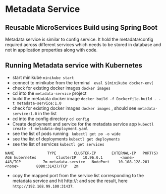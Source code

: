# Metadata Service 

## Reusable MicroServices Build using Spring Boot

Metadata service is similar to config service. It hold the metadata/config required across different services which needs to be stored in database and not in application properties along with code.


## Running Metadata service with Kubernetes
* start minikube `minikube start`  
* connect to minikube from the terminal ` eval $(minikube docker-env)`
* check for existing docker images `docker images`
* cd into the `metadata-service` project
* build the metadata docker image `docker build -f Dockerfile.build . -t metadata-service:1.0`
* check for existing docker images `docker images` , should see `metadata-service:1.0` in the list
* cd into the config directory `cd config`
* Create deployment and service for the metadata service app `kubectl create -f metadata-deployment.yaml`
* see the list of pods running ` kubectl get po -o wide`
* see the list of deployments `kubectl get deployments`
* see the list of services `kubectl get services`

`NAME               TYPE        CLUSTER-IP       EXTERNAL-IP   PORT(S)          AGE
kubernetes         ClusterIP   10.96.0.1        <none>        443/TCP          7m
metadata-service   NodePort    10.108.128.201   <none>        8080:31437/TCP   2m`

* copy the mapped port from the service list corresponding to the metadata service and hit 
  http://<minikube-ip>:<port> and see the result, here `http://192.168.99.100:31437`.





